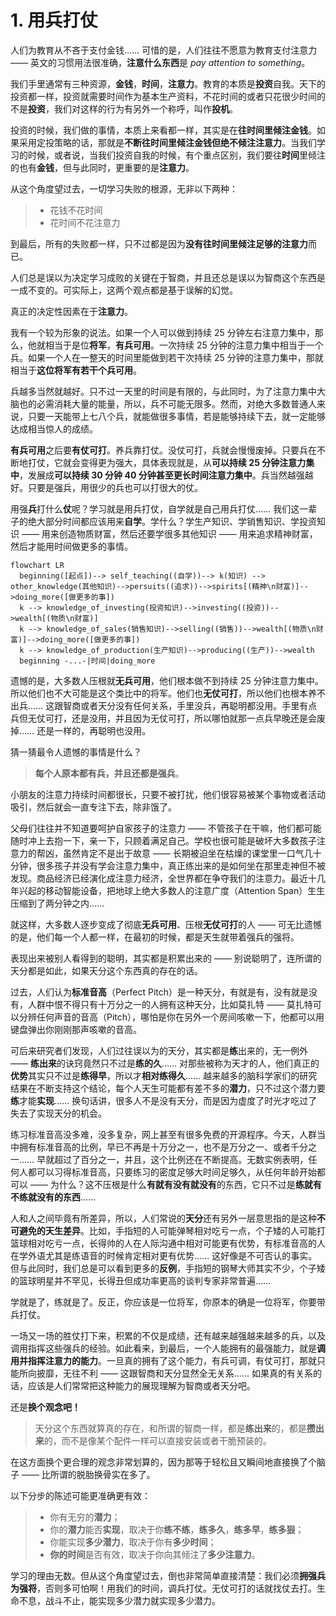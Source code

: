 # 1. 用兵打仗

人们为教育从不吝于支付金钱…… 可惜的是，人们往往不愿意为教育支付注意力 —— 英文的习惯用法很准确，**注意什么东西**是 *pay attention to something*。

我们手里通常有三种资源，**金钱**，**时间**，**注意力**。教育的本质是**投资**自我。天下的投资都一样，投资就需要时间作为基本生产资料，不花时间的或者只花很少时间的不是**投资**，我们对这样的行为有另外一个称呼，叫作**投机**。

投资的时候，我们做的事情，本质上来看都一样，其实是在**往时间里倾注金钱**。如果采用定投策略的话，那就是**不断往时间里倾注金钱但绝不倾注注意力**。当我们学习的时候，或者说，当我们投资自我的时候，有个重点区别，我们要往**时间**里倾注的也有**金钱**，但与此同时，更重要的是**注意力**。

从这个角度望过去，一切学习失败的根源，无非以下两种：

> * 花钱不花时间
> * 花时间不花注意力

到最后，所有的失败都一样，只不过都是因为**没有往时间里倾注足够的注意力**而已。

人们总是误以为决定学习成败的关键在于智商，并且还总是误以为智商这个东西是一成不变的。可实际上，这两个观点都是基于误解的幻觉。

真正的决定性因素在于**注意力**。

 我有一个较为形象的说法。如果一个人可以做到持续 25 分钟左右注意力集中，那么，他就相当于是位**将军**，**有兵可用**。一次持续 25 分钟的注意力集中相当于一个兵。如果一个人在一整天的时间里能做到若干次持续 25 分钟的注意力集中，那就相当于**这位将军有若干个兵可用**。

兵越多当然就越好。只不过一天里的时间是有限的，与此同时，为了注意力集中大脑也的必需消耗大量的能量，所以，兵不可能无限多。然而，对绝大多数普通人来说，只要一天能带上七八个兵，就能做很多事情，若是能够持续下去，就一定能够达成相当惊人的成绩。

**有兵可用**之后要**有仗可打**。养兵靠打仗。没仗可打，兵就会慢慢废掉。只要兵在不断地打仗，它就会变得更为强大，具体表现就是，从**可以持续 25 分钟注意力集中**，发展成**可以持续 30 分钟 40 分钟甚至更长时间注意力集中**。兵当然越强越好。只要是强兵，用很少的兵也可以打很大的仗。

用强**兵**打什么**仗**呢？学习就是用兵打仗，自学就是自己用兵打仗…… 我们这一辈子的绝大部分时间都应该用来**自学**。学什么？学生产知识、学销售知识、学投资知识 —— 用来创造物质财富，然后还要学很多其他知识 —— 用来追求精神财富，然后才能用时间做更多的事情。

```mermaid
flowchart LR
  beginning([起点])--> self_teaching((自学))--> k(知识) --> other_knowledge(其他知识)-->persuits((追求))-->spirits[(精神\n财富)]-->doing_more([做更多的事])
  k --> knowledge_of_investing(投资知识)-->investing((投资))-->wealth[(物质\n财富)]
  k --> knowledge_of_sales(销售知识)-->selling((销售))-->wealth[(物质\n财富)]-->doing_more([做更多的事])
  k --> knowledge_of_production(生产知识)-->producing((生产))-->wealth
  beginning -...-|时间|doing_more
```

遗憾的是，大多数人压根就**无兵可用**，他们根本做不到持续 25 分钟注意力集中。所以他们也不大可能是这个类比中的将军。他们也**无仗可打**，所以他们也根本养不出兵…… 这跟智商或者天分没有任何关系，手里没兵，再聪明都没用。手里有点兵但无仗可打，还是没用，并且因为无仗可打，所以哪怕就那一点兵早晚还是会废掉…… 还是一样的，再聪明也没用。

猜一猜最令人遗憾的事情是什么？

> **每个人原本都有兵，并且还都是强兵**。

小朋友的注意力持续时间都很长，只要不被打扰，他们很容易被某个事物或者活动吸引，然后就会一直专注下去，除非饿了。

父母们往往并不知道要呵护自家孩子的注意力 —— 不管孩子在干嘛，他们都可能随时冲上去抱一下，亲一下，只顾着满足自己。学校也很可能是破坏大多数孩子注意力的帮凶，虽然肯定不是出于故意 —— 长期被迫坐在枯燥的课堂里一口气几十分钟，很多孩子并没有学会注意力集中，真正练出来的是如何坐在那里走神但不被发现。商品经济已经演化成注意力经济，全世界都在争夺我们的注意力。最近十几年兴起的移动智能设备，把地球上绝大多数人的注意广度（Attention Span）生生压缩到了两分钟之内……

就这样，大多数人逐步变成了彻底**无兵可用**、压根**无仗可打**的人 —— 可无比遗憾的是，他们每一个人都一样，在最初的时候，都是天生就带着强兵的强将。

表现出来被别人看得到的聪明，其实都是积累出来的 —— 别说聪明了，连所谓的天分都是如此，如果天分这个东西真的存在的话。

过去，人们认为**标准音高**（Perfect Pitch）是一种天分，有就是有，没有就是没有，人群中恨不得只有十万分之一的人拥有这种天分，比如莫扎特 —— 莫扎特可以分辨任何声音的音高（Pitch），哪怕是你在另外一个房间咳嗽一下，他都可以用键盘弹出你刚刚那声咳嗽的音高。

可后来研究者们发现，人们过往误以为的天分，其实都是**练**出来的，无一例外 —— **练出来**的诀窍竟然只不过是**练的久**…… 对那些被称为天才的人，他们真正的**优势**其实只不过是**练得早**，所以才**相对练得久**…… 越来越多的脑科学家们的研究结果在不断支持这个结论，每个人天生可能都有差不多的**潜力**，只不过这个潜力要**练**才能**实现**…… 换句话讲，很多人不是没有天分，而是因为虚度了时光才吃过了失去了实现天分的机会。

练习标准音高没多难，没多复杂，网上甚至有很多免费的开源程序。今天，人群当中拥有标准音高的比例，早已不再是十万分之一，也不是万分之一、或者千分之一…… 早就超过了百分之一，并且，这个比例还在不断提高。无数实例表明，任何人都可以习得标准音高，只要练习的密度足够大时间足够久，从任何年龄开始都可以 —— 为什么？这不压根是什么**有就有没有就没有**的东西，它只不过是**练就有不练就没有的东西**……

人和人之间毕竟有所差异，所以，人们常说的**天分**还有另外一层意思指的是这种**不可避免的天生差异**。比如，手指短的人可能弹琴相对吃亏一点，个子矮的人可能打篮球相对吃亏一点，长得帅的人在人际沟通中相对可能更有优势，有标准音高的人在学外语尤其是练语音的时候肯定相对更有优势…… 这好像是不可否认的事实。但与此同时，我们总是可以看到更多的**反例**，手指短的钢琴大师其实不少，个子矮的篮球明星并不罕见，长得丑但成功率更高的谈判专家非常普遍……

学就是了，练就是了。反正，你应该是一位将军，你原本的确是一位将军，你要带兵打仗。

一场又一场的胜仗打下来，积累的不仅是成绩，还有越来越强越来越多的兵，以及调用指挥这些强兵的经验。如此看来，到最后，一个人能拥有的最强能力，就是**调用并指挥注意力的能力**。一旦真的拥有了这个能力，有兵可调，有仗可打，那就只能所向披靡，无往不利 —— 这跟智商和天分显然全无关系…… 如果真的有关系的话，应该是人们常常把这种能力的展现理解为智商或者天分吧。

还是**换个观念吧！**

> 天分这个东西就算真的存在，和所谓的智商一样，都是**练出来**的，都是**攒出来**的，而不是像某个配件一样可以直接安装或者干脆预装的。

在这方面换个更合理的观念非常划算的，因为那等于轻松且又瞬间地直接换了个脑子 —— 比所谓的脱胎换骨实在多了。

以下分步的陈述可能更准确更有效：

> - 你有无穷的**潜力**；
> - 你的**潜力**能否**实现**，取决于你**练不练**，**练多久**，**练多早**，**练多狠**；
> - 你能实现**多少潜力**，取决于你有**多少时间**；
> - **你的时间**是否有效，取决于你向其倾注了**多少注意力**。

学习的理由无数。但从这个角度望过去，倒也非常简单直接清楚：我们必须**拥强兵为强将**，否则多可怕啊！用我们的时间，调兵打仗。无仗可打的话就找仗去打。生命不息，战斗不止，能实现多少潜力就实现多少潜力。

